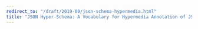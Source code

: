 ```yaml
---
redirect_to: "/draft/2019-09/json-schema-hypermedia.html"
title: "JSON Hyper-Schema: A Vocabulary for Hypermedia Annotation of JSON"
---
```

